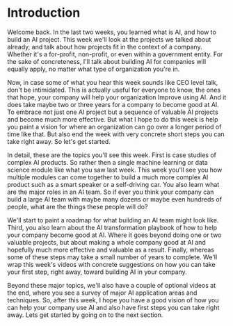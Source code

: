 # Introduction

Welcome back. In the last two weeks, you learned what is AI, and how to build an AI project. This week we'll look at the projects we talked about already, and talk about how projects fit in the context of a company. Whether it's a for-profit, non-profit, or even within a government entity. For the sake of concreteness, I'll talk about building AI for companies will equally apply, no matter what type of organization you're in.

Now, in case some of what you hear this week sounds like CEO level talk, don't be intimidated. This is actually useful for everyone to know, the ones that hope, your company will help your organization Improve using AI. And it does take maybe two or three years for a company to become good at AI. To embrace not just one AI project but a sequence of valuable AI projects and become much more effective. But what I hope to do this week is help you paint a vision for where an organization can go over a longer period of time like that. But also end the week with very concrete short steps you can take right away. So let's get started.

In detail, these are the topics you'll see this week. First is case studies of complex AI products. So rather then a single machine learning or data science module like what you saw last week. This week you'll see you how multiple modules can come together to build a much more complex AI product such as a smart speaker or a self-driving car. You also learn what are the major roles in an AI team. So if ever you think your company can build a large AI team with maybe many dozens or maybe even hundreds of people, what are the things these people will do?

We'll start to paint a roadmap for what building an AI team might look like. Third, you also learn about the AI transformation playbook of how to help your company become good at AI. Where it goes beyond doing one or two valuable projects, but about making a whole company good at AI and hopefully much more effective and valuable as a result. Finally, whereas some of these steps may take a small number of years to complete. We'll wrap this week's videos with concrete suggestions on how you can take your first step, right away, toward building AI in your company.

Beyond these major topics, we'll also have a couple of optional videos at the end, where you see a survey of major AI application areas and techniques. So, after this week, I hope you have a good vision of how you can help your company use AI and also have first steps you can take right away. Lets get started by going on to the next section.
